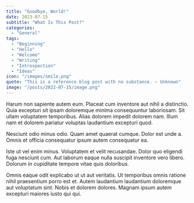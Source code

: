 ```yaml
---
title: "Goodbye, World!"
date: 2023-07-15
subtitle: "What Is This Post?"
categories:
  - "General"
tags:
  - "Beginning"
  - "Hello"
  - "Welcome"
  - "Writing"
  - "Introspection"
  - "Ideas"
icon: "/images/smile.png"
quote: "This is a reference blog post with no substance. — Unknown"
image: "/posts/2022-07-15/image.png"
---
```


Harum non sapiente autem eum. Placeat cum inventore aut nihil a distinctio. Quia excepturi sit ipsam doloremque minima consequuntur laboriosam. Sit ullam voluptatem temporibus. Alias dolorem impedit dolorem nam. Illum nam et dolorem pariatur voluptas laudantium excepturi quod.

Nesciunt odio minus odio. Quam amet quaerat cumque. Dolor est unde a. Omnis et officia consequatur ipsum autem consequatur ea.

Iste ut vel enim minus. Voluptatem et velit recusandae. Dolor quo eligendi fuga nesciunt cum. Aut laborum eaque nulla suscipit inventore vero libero. Dolorum in cupiditate tempore vitae quis doloribus.

Omnis eaque odit explicabo ut ut aut veritatis. Ut temporibus omnis ratione nihil praesentium porro est et. Autem laudantium laudantium doloremque aut voluptatum sint. Nobis et dolorem dolores. Magnam ipsum autem excepturi maiores iusto qui qui.
